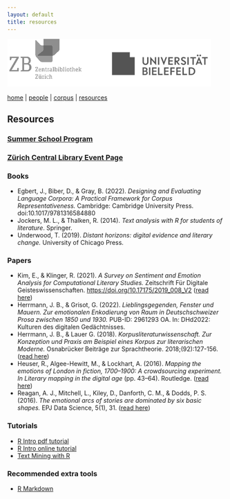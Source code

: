 ```yaml
---
layout: default
title: resources
---
```


![](images/header3.png)

[home](index.md) | [people](people.md) | [corpus](corpus.md) | [resources](resources.md)

## Resources

### [Summer School Program](summer_school_program.md)

### [Zürich Central Library Event Page](https://www.zb.uzh.ch/en/events/summer-school-raum-und-affekt-einfuhrung-ins-text-mining-literarischer-texte?date=408)

### Books
- Egbert, J., Biber, D., & Gray, B. (2022). _Designing and Evaluating Language Corpora: A Practical Framework for Corpus Representativeness._ Cambridge: Cambridge University Press. doi:10.1017/9781316584880
- Jockers, M. L., & Thalken, R. (2014). _Text analysis with R for students of literature_. Springer. 
- Underwood, T. (2019). _Distant horizons: digital evidence and literary change._ University of Chicago Press.

### Papers
- Kim, E., & Klinger, R. (2021). _A Survey on Sentiment and Emotion Analysis for Computational Literary Studies._ Zeitschrift Für Digitale Geisteswissenschaften. https://doi.org/10.17175/2019_008_V2 ([read here](https://zfdg.de/2019_008))
- Herrmann, J. B., & Grisot, G. (2022). _Lieblingsgegenden, Fenster und Mauern. Zur emotionalen Enkodierung von Raum in Deutschschweizer Prosa zwischen 1850 und 1930._ PUB-ID: 2961293 OA. In: DHd2022: Kulturen des digitalen Gedächtnisses.
- Herrmann, J. B., & Lauer G. (2018). _Korpusliteraturwissenschaft. Zur Konzeption und Praxis am Beispiel eines Korpus zur literarischen Moderne._ Osnabrücker Beiträge zur Sprachtheorie. 2018;(92):127-156. ([read here](resources/Herrmann_Lauer_2018.pdf))
- Heuser, R., Algee-Hewitt, M., & Lockhart, A. (2016). _Mapping the emotions of London in fiction, 1700–1900: A crowdsourcing experiment. In Literary mapping in the digital age_ (pp. 43–64). Routledge. ([read here](resources/Heuser_2016.pdf))
- Reagan, A. J., Mitchell, L., Kiley, D., Danforth, C. M., & Dodds, P. S. (2016). _The emotional arcs of stories are dominated by six basic shapes._ EPJ Data Science, 5(1), 31. ([read here](resources/Reagan_2016.pdf))


### Tutorials
- [R Intro pdf tutorial](resources/R_RStudio_Basics.pdf)
- [R Intro online tutorial](https://moderndive.netlify.app/1-getting-started.html)
- [Text Mining with R](https://www.tidytextmining.com/)

### Recommended extra tools
- [R Markdown](https://bookdown.org/yihui/rmarkdown/)
